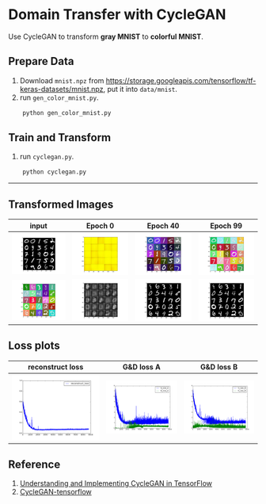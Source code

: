 # Domain Transfer with CycleGAN

Use CycleGAN to transform **gray MNIST** to **colorful MNIST**.



## Prepare Data

1. Download `mnist.npz` from https://storage.googleapis.com/tensorflow/tf-keras-datasets/mnist.npz, put it into `data/mnist`.
2. run `gen_color_mnist.py`.

```python
    python gen_color_mnist.py
```

## Train and Transform

1. run `cyclegan.py`.

```python
    python cyclegan.py
```

---

## Transformed Images

input | Epoch 0 | Epoch 40 | Epoch 99
:---: | :---: | :---:  | :---:
<img src="figs/cyclegan/ori_A.png" width=280px> | <img src="figs/cyclegan/AtoB_epoch_0.png" width=280px> | <img src="figs/cyclegan/AtoB_epoch_40.png" width=280px> | <img src="figs/cyclegan/AtoB_epoch_99.png" width=280px>
<img src="figs/cyclegan/ori_B.png" width=280px> | <img src="figs/cyclegan/BtoA_epoch_0.png" width=280px> | <img src="figs/cyclegan/BtoA_epoch_40.png" width=280px> | <img src="figs/cyclegan/BtoA_epoch_99.png" width=280px>

## Loss plots

reconstruct loss | G&D loss A | G&D loss B |
:---: | :---: | :---:
<img src="figs/cyclegan/reconstruct_loss.png" width=400px> | <img src="figs/cyclegan/GD_loss_A.png" width=400px> | <img src="figs/cyclegan/GD_loss_B.png" width=400px>



## Reference

1. [Understanding and Implementing CycleGAN in TensorFlow](https://hardikbansal.github.io/CycleGANBlog/)
2. [CycleGAN-tensorflow](https://github.com/hardikbansal/CycleGAN/)